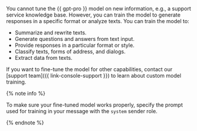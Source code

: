 You cannot tune the {{ gpt-pro }} model on new information, e.g., a support service knowledge base. However, you can train the model to generate responses in a specific format or analyze texts. You can train the model to:
* Summarize and rewrite texts.
* Generate questions and answers from text input.
* Provide responses in a particular format or style.
* Classify texts, forms of address, and dialogs.
* Extract data from texts.

If you want to fine-tune the model for other capabilities, contact our [support team]({{ link-console-support }}) to learn about custom model training.

{% note info %}

To make sure your fine-tuned model works properly, specify the prompt used for training in your message with the `system` sender role.

{% endnote %}
